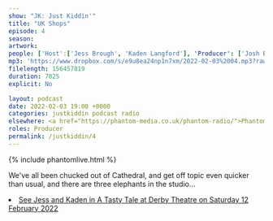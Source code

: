 ```yaml
---
show: "JK: Just Kiddin'"
title: "UK Shops"
episode: 4
season: 
artwork: 
people: ['Host':['Jess Brough', 'Kaden Langford'], 'Producer': ['Josh Brunning']]
mp3: 'https://www.dropbox.com/s/e9u8ea24np1n7xm/2022-02-03%2004.mp3?raw=1'
filelength: 156457819
duration: 7025
explicit: No

layout: podcast
date: 2022-02-03 19:00 +0000
categories: justkiddin podcast radio
elsewhere: <a href="https://phantom-media.co.uk/phantom-radio/">Phantom Media</a>
roles: Producer
permalink: /justkiddin/4
---
```


{% include phantomlive.html %}

<p>We've all been chucked out of Cathedral, and get off topic even quicker than usual, and there are three elephants in the studio...</p>

<li><a href="https://www.derbytheatre.co.uk/tasty-tale">See Jess and Kaden in A Tasty Tale at Derby Theatre on Saturday 12 February 2022</a></li>
